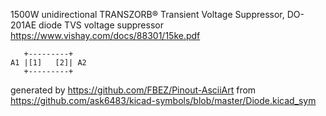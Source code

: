 1500W unidirectional TRANSZORB® Transient Voltage Suppressor, DO-201AE
diode TVS voltage suppressor
https://www.vishay.com/docs/88301/15ke.pdf


	   +---------+
	A1 |[1]   [2]| A2
	   +---------+


generated by https://github.com/FBEZ/Pinout-AsciiArt from https://github.com/ask6483/kicad-symbols/blob/master/Diode.kicad_sym